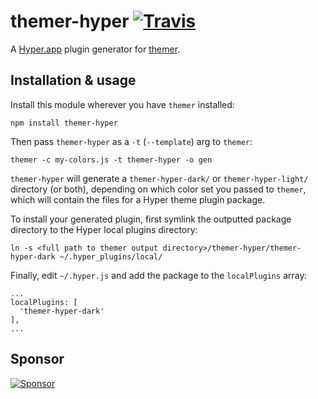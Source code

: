 # themer-hyper [![Travis](https://img.shields.io/travis/mjswensen/themer-hyper.svg)](https://travis-ci.org/mjswensen/themer-hyper)

A [Hyper.app](https://hyper.is/) plugin generator for [themer](https://github.com/mjswensen/themer).

## Installation & usage

Install this module wherever you have `themer` installed:

    npm install themer-hyper

Then pass `themer-hyper` as a `-t` (`--template`) arg to `themer`:

    themer -c my-colors.js -t themer-hyper -o gen

`themer-hyper` will generate a `themer-hyper-dark/` or `themer-hyper-light/` directory (or both), depending on which color set you passed to `themer`, which will contain the files for a Hyper theme plugin package.

To install your generated plugin, first symlink the outputted package directory to the Hyper local plugins directory:

    ln -s <full path to themer output directory>/themer-hyper/themer-hyper-dark ~/.hyper_plugins/local/

Finally, edit `~/.hyper.js` and add the package to the `localPlugins` array:

    ...
    localPlugins: [
      'themer-hyper-dark'
    ],
    ...

## Sponsor

[![Sponsor](https://app.codesponsor.io/embed/hHKoUkX4tpsdAzjvSfNXFb22/mjswensen/themer-hyper.svg)](https://app.codesponsor.io/link/hHKoUkX4tpsdAzjvSfNXFb22/mjswensen/themer-hyper)
